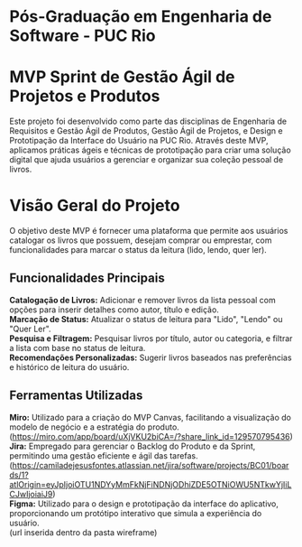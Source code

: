 # Pós-Graduação em Engenharia de Software - PUC Rio
# MVP Sprint de Gestão Ágil de Projetos e Produtos

Este projeto foi desenvolvido como parte das disciplinas de Engenharia de Requisitos e Gestão Ágil de Produtos, Gestão Ágil de Projetos, e Design e Prototipação da Interface do Usuário na PUC Rio. Através deste MVP, aplicamos práticas ágeis e técnicas de prototipação para criar uma solução digital que ajuda usuários a gerenciar e organizar sua coleção pessoal de livros.

# Visão Geral do Projeto

O objetivo deste MVP é fornecer uma plataforma que permite aos usuários catalogar os livros que possuem, desejam comprar ou emprestar, com funcionalidades para marcar o status da leitura (lido, lendo, quer ler).

## Funcionalidades Principais

**Catalogação de Livros:**  Adicionar e remover livros da lista pessoal com opções para inserir detalhes como autor, título e edição.<br>
**Marcação de Status:** Atualizar o status de leitura para "Lido", "Lendo" ou "Quer Ler".<br>
**Pesquisa e Filtragem:** Pesquisar livros por título, autor ou categoria, e filtrar a lista com base no status de leitura.<br>
**Recomendações Personalizadas:** Sugerir livros baseados nas preferências e histórico de leitura do usuário.

## Ferramentas Utilizadas

**Miro:** Utilizado para a criação do MVP Canvas, facilitando a visualização do modelo de negócio e a estratégia do produto.<br>
(https://miro.com/app/board/uXjVKU2biCA=/?share_link_id=129570795436)<br>
**Jira:** Empregado para gerenciar o Backlog do Produto e da Sprint, permitindo uma gestão eficiente e ágil das tarefas.<br>
(https://camiladejesusfontes.atlassian.net/jira/software/projects/BC01/boards/1?atlOrigin=eyJpIjoiOTU1NDYyMmFkNjFiNDNjODhiZDE5OTNiOWU5NTkwYjIiLCJwIjoiaiJ9)<br>
**Figma:** Utilizado para o design e prototipação da interface do aplicativo, proporcionando um protótipo interativo que simula a experiência do usuário.<br>
(url inserida dentro da pasta wireframe)
